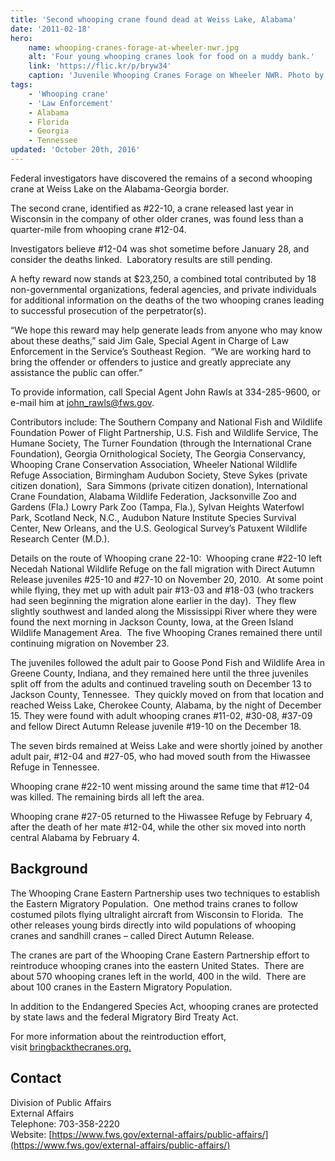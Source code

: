 ```yaml
---
title: 'Second whooping crane found dead at Weiss Lake, Alabama'
date: '2011-02-18'
hero:
    name: whooping-cranes-forage-at-wheeler-nwr.jpg
    alt: 'Four young whooping cranes look for food on a muddy bank.'
    link: 'https://flic.kr/p/bryw34'
    caption: 'Juvenile Whooping Cranes Forage on Wheeler NWR. Photo by Bill Gates, USFWS.'
tags:
    - 'Whooping crane'
    - 'Law Enforcement'
    - Alabama
    - Florida
    - Georgia
    - Tennessee
updated: 'October 20th, 2016'
---
```


Federal investigators have discovered the remains of a second whooping crane at Weiss Lake on the Alabama-Georgia border.  

The second crane, identified as #22-10, a crane released last year in Wisconsin in the company of other older cranes, was found less than a quarter-mile from whooping crane #12-04\.  

Investigators believe #12-04 was shot sometime before January 28, and consider the deaths linked.  Laboratory results are still pending.

A hefty reward now stands at $23,250, a combined total contributed by 18 non-governmental organizations, federal agencies, and private individuals for additional information on the deaths of the two whooping cranes leading to successful prosecution of the perpetrator(s).

“We hope this reward may help generate leads from anyone who may know about these deaths,” said Jim Gale, Special Agent in Charge of Law Enforcement in the Service’s Southeast Region.  “We are working hard to bring the offender or offenders to justice and greatly appreciate any assistance the public can offer.”

To provide information, call Special Agent John Rawls at 334-285-9600, or e-mail him at [john_rawls@fws.gov](mailto:john_rawls@fws.gov).

Contributors include: The Southern Company and National Fish and Wildlife Foundation Power of Flight Partnership, U.S. Fish and Wildlife Service, The Humane Society, The Turner Foundation (through the International Crane Foundation), Georgia Ornithological Society, The Georgia Conservancy, Whooping Crane Conservation Association, Wheeler National Wildlife Refuge Association, Birmingham Audubon Society, Steve Sykes (private citizen donation),  Sara Simmons (private citizen donation), International Crane Foundation, Alabama Wildlife Federation, Jacksonville Zoo and Gardens (Fla.) Lowry Park Zoo (Tampa, Fla.), Sylvan Heights Waterfowl Park, Scotland Neck, N.C., Audubon Nature Institute Species Survival Center, New Orleans, and the U.S. Geological Survey’s Patuxent Wildlife Research Center (M.D.).

Details on the route of Whooping crane 22-10:  Whooping crane #22-10 left Necedah National Wildlife Refuge on the fall migration with Direct Autumn Release juveniles #25-10 and #27-10 on November 20, 2010\.  At some point while flying, they met up with adult pair #13-03 and #18-03 (who trackers had seen beginning the migration alone earlier in the day).  They flew slightly southwest and landed along the Mississippi River where they were found the next morning in Jackson County, Iowa, at the Green Island Wildlife Management Area.  The five Whooping Cranes remained there until continuing migration on November 23\.  

The juveniles followed the adult pair to Goose Pond Fish and Wildlife Area in Greene County, Indiana, and they remained here until the three juveniles split off from the adults and continued traveling south on December 13 to Jackson County, Tennessee.  They quickly moved on from that location and reached Weiss Lake, Cherokee County, Alabama, by the night of December 15\. They were found with adult whooping cranes #11-02, #30-08, #37-09 and fellow Direct Autumn Release juvenile #19-10 on the December 18.

The seven birds remained at Weiss Lake and were shortly joined by another adult pair, #12-04 and #27-05, who had moved south from the Hiwassee Refuge in Tennessee.

Whooping crane #22-10 went missing around the same time that #12-04 was killed. The remaining birds all left the area.  

Whooping crane #27-05 returned to the Hiwassee Refuge by February 4, after the death of her mate #12-04, while the other six moved into north central Alabama by February 4.

## Background

The Whooping Crane Eastern Partnership uses two techniques to establish the Eastern Migratory Population.  One method trains cranes to follow costumed pilots flying ultralight aircraft from Wisconsin to Florida.  The other releases young birds directly into wild populations of whooping cranes and sandhill cranes – called Direct Autumn Release.

The cranes are part of the Whooping Crane Eastern Partnership effort to reintroduce whooping cranes into the eastern United States.  There are about 570 whooping cranes left in the world, 400 in the wild.  There are about 100 cranes in the Eastern Migratory Population.

In addition to the Endangered Species Act, whooping cranes are protected by state laws and the federal Migratory Bird Treaty Act.

For more information about the reintroduction effort, visit [bringbackthecranes.org.](http://www.bringbackthecranes.org/)

## Contact

Division of Public Affairs  
External Affairs  
Telephone: 703-358-2220  
Website: [https://www.fws.gov/external-affairs/public-affairs/](https://www.fws.gov/external-affairs/public-affairs/)
